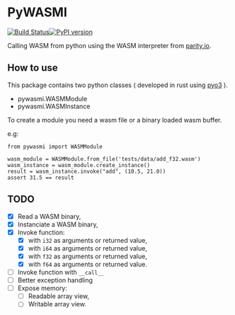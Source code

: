 # PyWASMI #

[![Build Status](https://dev.azure.com/kstrempel/kstrempel/_apis/build/status/kstrempel.pywasmi)](https://dev.azure.com/kstrempel/kstrempel/_build/latest?definitionId=1)[![PyPI version](https://badge.fury.io/py/pywasmi.svg)](https://badge.fury.io/py/pywasmi)

Calling WASM from python using the WASM interpreter from [parity.io](https://github.com/paritytech/wasmi).

## How to use ##

This package contains two python classes ( developed in rust using [pyo3](https://github.com/PyO3/) ).

- pywasmi.WASMModule
- pywasmi.WASMInstance

To create a module you need a wasm file or a binary loaded wasm buffer.

e.g:

```
from pywasmi import WASMModule

wasm_module = WASMModule.from_file('tests/data/add_f32.wasm')
wasm_instance = wasm_module.create_instance()
result = wasm_instance.invoke("add", (10.5, 21.0))
assert 31.5 == result
```


## TODO ###

* [x] Read a WASM binary,
* [x] Instanciate a WASM binary,
* [x] Invoke function:
  * [x] with `i32` as arguments or returned value,
  * [x] with `i64` as arguments or returned value,
  * [x] with `f32` as arguments or returned value,
  * [x] with `f64` as arguments or returned value.
* [ ] Invoke function with ```__call__```
* [ ] Better exception handling
* [ ] Expose memory:
  * [ ] Readable array view,
  * [ ] Writable array view.
